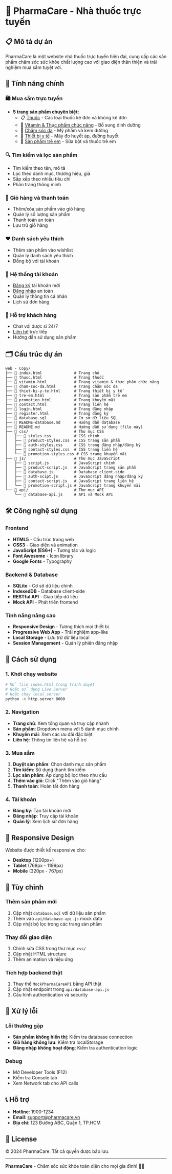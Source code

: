 # 🏥 PharmaCare - Nhà thuốc trực tuyến

## 📋 Mô tả dự án

PharmaCare là một website nhà thuốc trực tuyến hiện đại, cung cấp các sản phẩm chăm sóc sức khỏe chất lượng cao với giao diện thân thiện và trải nghiệm mua sắm tuyệt vời.

## 🚀 Tính năng chính

### 🛍️ **Mua sắm trực tuyến**

- **5 trang sản phẩm chuyên biệt:**
  - 📋 [Thuốc](thuoc.html) - Các loại thuốc kê đơn và không kê đơn
  - 💊 [Vitamin & Thực phẩm chức năng](vitamin.html) - Bổ sung dinh dưỡng
  - 🧴 [Chăm sóc da](cham-soc-da.html) - Mỹ phẩm và kem dưỡng
  - 🏥 [Thiết bị y tế](thiet-bi-y-te.html) - Máy đo huyết áp, đường huyết
  - 👶 [Sản phẩm trẻ em](tre-em.html) - Sữa bột và thuốc trẻ em

### 🔍 **Tìm kiếm và lọc sản phẩm**

- Tìm kiếm theo tên, mô tả
- Lọc theo danh mục, thương hiệu, giá
- Sắp xếp theo nhiều tiêu chí
- Phân trang thông minh

### 🛒 **Giỏ hàng và thanh toán**

- Thêm/xóa sản phẩm vào giỏ hàng
- Quản lý số lượng sản phẩm
- Thanh toán an toàn
- Lưu trữ giỏ hàng

### ❤️ **Danh sách yêu thích**

- Thêm sản phẩm vào wishlist
- Quản lý danh sách yêu thích
- Đồng bộ với tài khoản

### 👤 **Hệ thống tài khoản**

- [Đăng ký](register.html) tài khoản mới
- [Đăng nhập](login.html) an toàn
- Quản lý thông tin cá nhân
- Lịch sử đơn hàng

### 💬 **Hỗ trợ khách hàng**

- Chat với dược sĩ 24/7
- [Liên hệ](contact.html) trực tiếp
- Hướng dẫn sử dụng sản phẩm

## 🗂️ Cấu trúc dự án

```
web - Copy/
├── 📄 index.html              # Trang chủ
├── 📄 thuoc.html              # Trang thuốc
├── 📄 vitamin.html            # Trang vitamin & thực phẩm chức năng
├── 📄 cham-soc-da.html        # Trang chăm sóc da
├── 📄 thiet-bi-y-te.html      # Trang thiết bị y tế
├── 📄 tre-em.html             # Trang sản phẩm trẻ em
├── 📄 promotion.html          # Trang khuyến mãi
├── 📄 contact.html            # Trang liên hệ
├── 📄 login.html              # Trang đăng nhập
├── 📄 register.html           # Trang đăng ký
├── 📄 database.sql            # Cơ sở dữ liệu SQL
├── 📄 README-database.md      # Hướng dẫn database
├── 📄 README.md               # Hướng dẫn sử dụng (file này)
├── 📁 css/                    # Thư mục CSS
│   ├── 📄 styles.css          # CSS chính
│   ├── 📄 product-styles.css  # CSS trang sản phẩm
│   ├── 📄 auth-styles.css     # CSS trang đăng nhập/đăng ký
│   ├── 📄 contact-styles.css  # CSS trang liên hệ
│   └── 📄 promotion-styles.css # CSS trang khuyến mãi
├── 📁 js/                     # Thư mục JavaScript
│   ├── 📄 script.js           # JavaScript chính
│   ├── 📄 product-script.js   # JavaScript trang sản phẩm
│   ├── 📄 database.js         # Database client-side
│   ├── 📄 auth-scipt.js       # JavaScript đăng nhập/đăng ký
│   ├── 📄 contact-script.js   # JavaScript trang liên hệ
│   └── 📄 promotion-script.js # JavaScript trang khuyến mãi
└── 📁 api/                    # Thư mục API
    └── 📄 database-api.js     # API và Mock API
```

## 🛠️ Công nghệ sử dụng

### **Frontend**

- **HTML5** - Cấu trúc trang web
- **CSS3** - Giao diện và animation
- **JavaScript (ES6+)** - Tương tác và logic
- **Font Awesome** - Icon library
- **Google Fonts** - Typography

### **Backend & Database**

- **SQLite** - Cơ sở dữ liệu chính
- **IndexedDB** - Database client-side
- **RESTful API** - Giao tiếp dữ liệu
- **Mock API** - Phát triển frontend

### **Tính năng nâng cao**

- **Responsive Design** - Tương thích mọi thiết bị
- **Progressive Web App** - Trải nghiệm app-like
- **Local Storage** - Lưu trữ dữ liệu local
- **Session Management** - Quản lý phiên đăng nhập

## 🚀 Cách sử dụng

### **1. Khởi chạy website**

```bash
# Mở file index.html trong trình duyệt
# Hoặc sử dụng Live Server
# Hoặc chạy local server
python -m http.server 8000
```

### **2. Navigation**

- **Trang chủ**: Xem tổng quan và truy cập nhanh
- **Sản phẩm**: Dropdown menu với 5 danh mục chính
- **Khuyến mãi**: Xem các ưu đãi đặc biệt
- **Liên hệ**: Thông tin liên hệ và hỗ trợ

### **3. Mua sắm**

1. **Duyệt sản phẩm**: Chọn danh mục sản phẩm
2. **Tìm kiếm**: Sử dụng thanh tìm kiếm
3. **Lọc sản phẩm**: Áp dụng bộ lọc theo nhu cầu
4. **Thêm vào giỏ**: Click "Thêm vào giỏ hàng"
5. **Thanh toán**: Hoàn tất đơn hàng

### **4. Tài khoản**

- **Đăng ký**: Tạo tài khoản mới
- **Đăng nhập**: Truy cập tài khoản
- **Quản lý**: Xem lịch sử đơn hàng

## 📱 Responsive Design

Website được thiết kế responsive cho:

- **Desktop** (1200px+)
- **Tablet** (768px - 1199px)
- **Mobile** (320px - 767px)

## 🔧 Tùy chỉnh

### **Thêm sản phẩm mới**

1. Cập nhật `database.sql` với dữ liệu sản phẩm
2. Thêm vào `api/database-api.js` mock data
3. Cập nhật bộ lọc trong các trang sản phẩm

### **Thay đổi giao diện**

1. Chỉnh sửa CSS trong thư mục `css/`
2. Cập nhật HTML structure
3. Thêm animation và hiệu ứng

### **Tích hợp backend thật**

1. Thay thế `MockPharmaCareAPI` bằng API thật
2. Cập nhật endpoint trong `api/database-api.js`
3. Cấu hình authentication và security

## 🐛 Xử lý lỗi

### **Lỗi thường gặp**

- **Sản phẩm không hiển thị**: Kiểm tra database connection
- **Giỏ hàng không lưu**: Kiểm tra localStorage
- **Đăng nhập không hoạt động**: Kiểm tra authentication logic

### **Debug**

- Mở Developer Tools (F12)
- Kiểm tra Console tab
- Xem Network tab cho API calls

## 📞 Hỗ trợ

- **Hotline**: 1900-1234
- **Email**: support@pharmacare.vn
- **Địa chỉ**: 123 Đường ABC, Quận 1, TP.HCM

## 📄 License

© 2024 PharmaCare. Tất cả quyền được bảo lưu.

---

**PharmaCare** - Chăm sóc sức khỏe toàn diện cho mọi gia đình! 🏥💊

